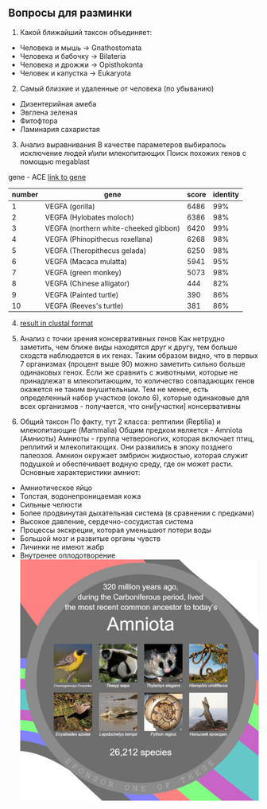 ## Вопросы для разминки
1. Какой ближайший таксон объединяет:
  - Человека и мышь -> Gnathostomata
  - Человека и бабочку -> Bilateria
  - Человека и дрожжи -> Opisthokonta
  - Человек и капустка -> Eukaryota

2. Самый близкие и удаленные от человека (по убыванию)
  - Дизентерийная амеба
  - Эвглена зеленая
  - Фитофтора
  - Ламинария сахаристая

3. Анализ выравнивания
  В качестве параметеров выбиралось исключение людей и\или млекопитающих
  Поиск похожих генов с помощью megablast

  gene - ACE [link to gene](https://www.ncbi.nlm.nih.gov/gene/1636)

  |number | gene | score | identity |
  |--- | ---  | --- | --- |
  |1| VEGFA (gorilla) | 6486 | 99% |
  |2| VEGFA (Hylobates moloch) | 6386 | 98% |
  |3| VEGFA (northern white-cheeked gibbon) | 6420 | 99% |
  |4| VEGFA (Phinopithecus roxellana) | 6268 | 98% |
  |5| VEGFA (Theropithecus gelada) | 6250 | 98% |
  |6| VEGFA (Macaca mulatta) | 5941 | 95% |
  |7| VEGFA (green monkey) | 5073 | 98%|
  |8| VEGFA (Chinese alligator) | 444 | 82%|
  |9| VEGFA (Painted turtle) | 390 | 86% |
  |10| VEGFA (Reeves's turtle) | 381 | 86% |

4. [result in clustal format](result.clustalw)

5. Анализ с точки зрения консервативных генов
  Как нетрудно заметить, чем ближе виды находятся друг к другу, тем больше сходств наблюдается в их генах.
  Таким образом видно, что в первых 7 организмах (процент выше 90) можно заметить сильно больше одинаковых генох.
  Если же сравнить с животными, которые не принадлежат в млекопитающим, то количество совпадающих генов окажется не таким внушительным.
  Тем не менее, есть определенный набор участков (около 6), которые одинаковые для всех организмов - получается, что они[участки] консервативны

6. Общий таксон
  По факту, тут 2 класса: рептилии (Reptilia) и млекопитающие (Mammalia)
  Общим предком является - Amniota (Амниоты)
  Амниоты - группа четвероногих, которая включает птиц, реплитий и млекопитающих. Они развились в эпоху позднего палеозоя. Амнион окружает эмбрион жидкостью, которая служит подушкой и обеспечивает водную среду, где он может расти.
  Основные характеристики амниот:
  - Амниотическое яйцо
  - Толстая, водонепроницаемая кожа
  - Сильные челюсти
  - Более продвинутая дыхательная система (в сравнении с предками)
  - Высокое давление, сердечно-сосудистая система
  - Процессы экскреции, которая уменьшают потери воды
  - Большой мозг и развитые органы чувств
  - Личинки не имеют жабр
  - Внутренее оплодотворение
  ![alt-text](photo.jpg "Proof")
